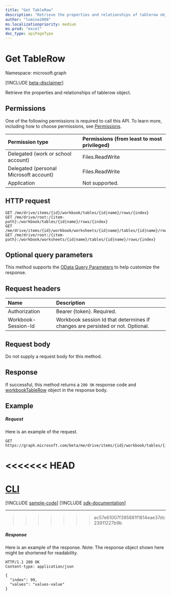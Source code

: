 ```yaml
---
title: "Get TableRow"
description: "Retrieve the properties and relationships of tablerow object."
author: "lumine2008"
ms.localizationpriority: medium
ms.prod: "excel"
doc_type: apiPageType
---
```


# Get TableRow

Namespace: microsoft.graph

[!INCLUDE [beta-disclaimer](../../includes/beta-disclaimer.md)]

Retrieve the properties and relationships of tablerow object.
## Permissions
One of the following permissions is required to call this API. To learn more, including how to choose permissions, see [Permissions](/graph/permissions-reference).

|Permission type      | Permissions (from least to most privileged)              |
|:--------------------|:---------------------------------------------------------|
|Delegated (work or school account) | Files.ReadWrite    |
|Delegated (personal Microsoft account) | Files.ReadWrite    |
|Application | Not supported. |

## HTTP request
<!-- { "blockType": "ignored" } -->
```http
GET /me/drive/items/{id}/workbook/tables/{id|name}/rows/{index}
GET /me/drive/root:/{item-path}:/workbook/tables/{id|name}/rows/{index}
GET /me/drive/items/{id}/workbook/worksheets/{id|name}/tables/{id|name}/rows/{index}
GET /me/drive/root:/{item-path}:/workbook/worksheets/{id|name}/tables/{id|name}/rows/{index}
```
## Optional query parameters
This method supports the [OData Query Parameters](/graph/query-parameters) to help customize the response.

## Request headers
| Name      |Description|
|:----------|:----------|
| Authorization  | Bearer {token}. Required. |
| Workbook-Session-Id  | Workbook session Id that determines if changes are persisted or not. Optional.|

## Request body
Do not supply a request body for this method.

## Response

If successful, this method returns a `200 OK` response code and [workbookTableRow](../resources/workbooktablerow.md) object in the response body.
## Example
##### Request
Here is an example of the request.

<!-- {
  "blockType": "request",
  "name": "get_tablerow"
}-->
```msgraph-interactive
GET https://graph.microsoft.com/beta/me/drive/items/{id}/workbook/tables/{id|name}/rows/{index}
```

<<<<<<< HEAD
=======
# [CLI](#tab/cli)
[!INCLUDE [sample-code](../includes/snippets/cli/get-tablerow-cli-snippets.md)]
[!INCLUDE [sdk-documentation](../includes/snippets/snippets-sdk-documentation-link.md)]

---

>>>>>>> ac57e61007f395881f1814eae37dc23911227b9b
##### Response

Here is an example of the response. Note: The response object shown here might be shortened for readability.
<!-- {
  "blockType": "response",
  "truncated": true,
  "@odata.type": "microsoft.graph.workbookTableRow"
} -->
```http
HTTP/1.1 200 OK
Content-type: application/json

{
  "index": 99,
  "values": "values-value"
}
```

<!-- uuid: 8fcb5dbc-d5aa-4681-8e31-b001d5168d79
2015-10-25 14:57:30 UTC -->
<!--
{
  "type": "#page.annotation",
  "description": "Get TableRow",
  "keywords": "",
  "section": "documentation",
  "tocPath": "",
  "suppressions": [
  ]
}
-->
